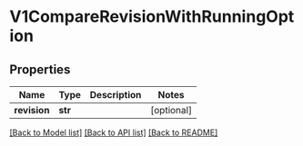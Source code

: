 # V1CompareRevisionWithRunningOption

## Properties
Name | Type | Description | Notes
------------ | ------------- | ------------- | -------------
**revision** | **str** |  | [optional] 

[[Back to Model list]](../vela-client/README.md#documentation-for-models) [[Back to API list]](../vela-client/README.md#documentation-for-api-endpoints) [[Back to README]](../vela-client/README.md)

